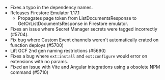 - Fixes a typo in the dependency names.
- Releases Firestore Emulator 1.17.1
  - Propagates page token from ListDocumentsResponse to GetOrListDocumentsResponse in Firestore emulator.
- Fixes an issue where Secret Manager secrets were tagged incorrectly (#5704).
- Fix bug where Custom Event channels weren't automatically crated on function deploys (#5700)
- Lift GCF 2nd gen naming restrictions (#5690)
- Fixes a bug where `ext:install` and `ext:configure` would error on extensions with no params.
- Fixed an issue with Vite and Angular integrations using a obsolete NPM command (#5710)
